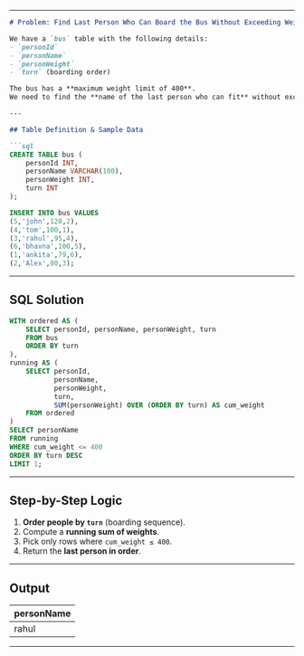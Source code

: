 
---

````markdown
# Problem: Find Last Person Who Can Board the Bus Without Exceeding Weight Limit

We have a `bus` table with the following details:  
- `personId`  
- `personName`  
- `personWeight`  
- `turn` (boarding order)  

The bus has a **maximum weight limit of 400**.  
We need to find the **name of the last person who can fit** without exceeding the total weight.

---

## Table Definition & Sample Data

```sql
CREATE TABLE bus (
    personId INT,
    personName VARCHAR(100),
    personWeight INT,
    turn INT
);

INSERT INTO bus VALUES
(5,'john',120,2),
(4,'tom',100,1),
(3,'rahul',95,4),
(6,'bhavna',100,5),
(1,'ankita',79,6),
(2,'Alex',80,3);
````

---

## SQL Solution

```sql
WITH ordered AS (
    SELECT personId, personName, personWeight, turn
    FROM bus
    ORDER BY turn
),
running AS (
    SELECT personId,
           personName,
           personWeight,
           turn,
           SUM(personWeight) OVER (ORDER BY turn) AS cum_weight
    FROM ordered
)
SELECT personName
FROM running
WHERE cum_weight <= 400
ORDER BY turn DESC
LIMIT 1;
```

---

## Step-by-Step Logic

1. **Order people by `turn`** (boarding sequence).
2. Compute a **running sum of weights**.
3. Pick only rows where `cum_weight ≤ 400`.
4. Return the **last person in order**.

---

## Output

| personName |
| ---------- |
| rahul      |

---

